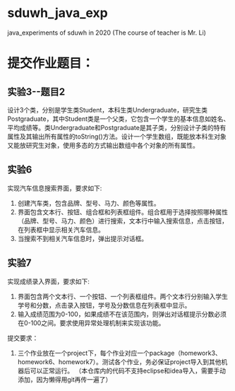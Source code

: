 # sduwh_java_exp
java_experiments of sduwh in 2020 (The course of teacher is Mr. Li)

# 提交作业题目：
## 实验3--题目2
设计3个类，分别是学生类Student，本科生类Undergraduate，研究生类Postgraduate，其中Student类是一个父类，它包含一个学生的基本信息如姓名、平均成绩等。类Undergraduate和Postgraduate是其子类，分别设计子类的特有属性及其输出所有属性的toString()方法。设计一个学生数组，既能放本科生对象又能放研究生对象，使用多态的方式输出数组中各个对象的所有属性。
## 实验6
实现汽车信息搜索界面，要求如下:
1. 创建汽车类，包含品牌、型号、马力、颜色等属性。
2. 界面包含文本行、按钮、组合框和列表框组件。组合框用于选择按照哪种属性（品牌、型号、马力、颜色）进行搜索，文本行中输入搜索信息，点击按钮，在列表框中显示相关汽车信息。
3. 当搜索不到相关汽车信息时，弹出提示对话框。
## 实验7
实现成绩录入界面，要求如下:
1. 界面包含两个文本行、一个按钮、一个列表框组件。两个文本行分别输入学生学号和分数，点击录入按钮，学号及分数信息在列表框中显示。
2. 输入成绩范围为0-100，如果成绩不在该范围内，则弹出对话框提示分数必须在0-100之间。要求使用异常处理机制来实现该功能。

提交要求：
1. 三个作业放在一个project下，每个作业对应一个package（homework3、homework6、homework7）。测试各个作业，务必保证project导入到其他机器后可以正常运行。
（本仓库内的代码不支持eclipse和idea导入，需要手动添加，因为懒得用git再传一遍了）
